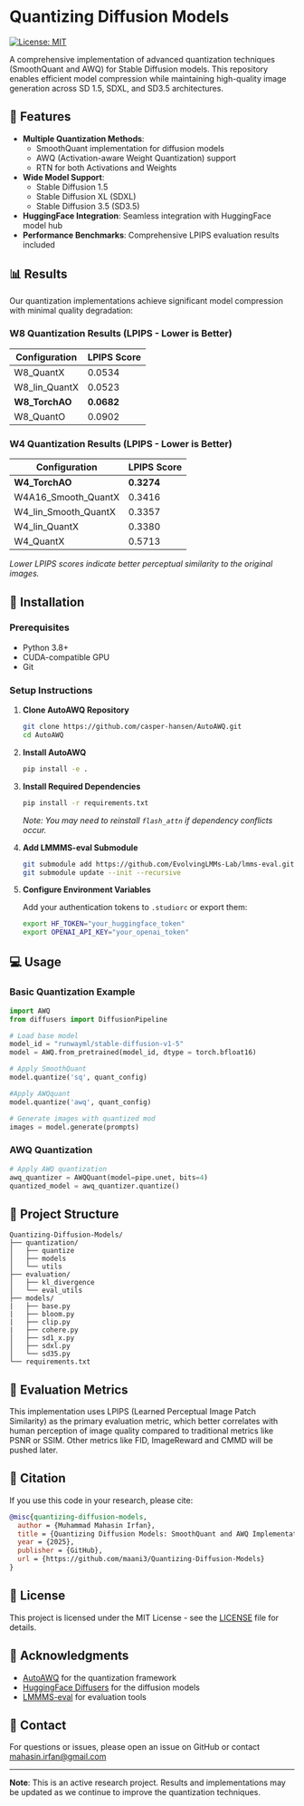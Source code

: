 # Quantizing Diffusion Models

[![License: MIT](https://img.shields.io/badge/License-MIT-yellow.svg)](https://opensource.org/licenses/MIT)

A comprehensive implementation of advanced quantization techniques (SmoothQuant and AWQ) for Stable Diffusion models. This repository enables efficient model compression while maintaining high-quality image generation across SD 1.5, SDXL, and SD3.5 architectures.

## 🌟 Features

- **Multiple Quantization Methods**: 
  - SmoothQuant implementation for diffusion models
  - AWQ (Activation-aware Weight Quantization) support
  - RTN for both Activations and Weights
- **Wide Model Support**: 
  - Stable Diffusion 1.5
  - Stable Diffusion XL (SDXL)
  - Stable Diffusion 3.5 (SD3.5)
- **HuggingFace Integration**: Seamless integration with HuggingFace model hub
- **Performance Benchmarks**: Comprehensive LPIPS evaluation results included

## 📊 Results

Our quantization implementations achieve significant model compression with minimal quality degradation:

### W8 Quantization Results (LPIPS - Lower is Better)

| Configuration | LPIPS Score |
|--------------|-------------|
| W8_QuantX | 0.0534 |
| W8_lin_QuantX | 0.0523 |
| **W8_TorchAO** | **0.0682** |
| W8_QuantO | 0.0902 |

### W4 Quantization Results (LPIPS - Lower is Better)

| Configuration | LPIPS Score |
|--------------|-------------|
| **W4_TorchAO** | **0.3274** |
| W4A16_Smooth_QuantX | 0.3416 |
| W4_lin_Smooth_QuantX | 0.3357 |
| W4_lin_QuantX | 0.3380 |
| W4_QuantX | 0.5713 |

*Lower LPIPS scores indicate better perceptual similarity to the original images.*

## 🚀 Installation

### Prerequisites

- Python 3.8+
- CUDA-compatible GPU
- Git

### Setup Instructions

1. **Clone AutoAWQ Repository**
   ```bash
   git clone https://github.com/casper-hansen/AutoAWQ.git
   cd AutoAWQ
   ```

2. **Install AutoAWQ**
   ```bash
   pip install -e .
   ```

3. **Install Required Dependencies**
   ```bash
   pip install -r requirements.txt
   ```
   
   *Note: You may need to reinstall `flash_attn` if dependency conflicts occur.*

4. **Add LMMMS-eval Submodule**
   ```bash
   git submodule add https://github.com/EvolvingLMMs-Lab/lmms-eval.git
   git submodule update --init --recursive
   ```

5. **Configure Environment Variables**
   
   Add your authentication tokens to `.studiorc` or export them:
   ```bash
   export HF_TOKEN="your_huggingface_token"
   export OPENAI_API_KEY="your_openai_token"
   ```

## 💻 Usage

### Basic Quantization Example

```python
import AWQ
from diffusers import DiffusionPipeline

# Load base model
model_id = "runwayml/stable-diffusion-v1-5"
model = AWQ.from_pretrained(model_id, dtype = torch.bfloat16)

# Apply SmoothQuant
model.quantize('sq', quant_config)

#Apply AWQquant
model.quantize('awq', quant_config)

# Generate images with quantized mod
images = model.generate(prompts)
```

### AWQ Quantization

```python
# Apply AWQ quantization
awq_quantizer = AWQQuant(model=pipe.unet, bits=4)
quantized_model = awq_quantizer.quantize()
```

## 📁 Project Structure

```
Quantizing-Diffusion-Models/
├── quantization/
│   ├── quantize
│   ├── models
│   └── utils
├── evaluation/
│   ├── kl_divergence
│   └── eval_utils
├── models/
|   ├── base.py
|   ├── bloom.py
|   ├── clip.py
|   ├── cohere.py
│   ├── sd1_x.py
│   ├── sdxl.py
│   └── sd35.py
└── requirements.txt
```

## 🔬 Evaluation Metrics

This implementation uses LPIPS (Learned Perceptual Image Patch Similarity) as the primary evaluation metric, which better correlates with human perception of image quality compared to traditional metrics like PSNR or SSIM. Other metrics like FID, ImageReward and CMMD will be pushed later.

## 📝 Citation

If you use this code in your research, please cite:

```bibtex
@misc{quantizing-diffusion-models,
  author = {Muhammad Mahasin Irfan},
  title = {Quantizing Diffusion Models: SmoothQuant and AWQ Implementation},
  year = {2025},
  publisher = {GitHub},
  url = {https://github.com/maani3/Quantizing-Diffusion-Models}
}
```

## 📄 License

This project is licensed under the MIT License - see the [LICENSE](LICENSE) file for details.

## 🙏 Acknowledgments

- [AutoAWQ](https://github.com/casper-hansen/AutoAWQ) for the quantization framework
- [HuggingFace Diffusers](https://github.com/huggingface/diffusers) for the diffusion models
- [LMMMS-eval](https://github.com/EvolvingLMMs-Lab/lmms-eval) for evaluation tools

## 📧 Contact

For questions or issues, please open an issue on GitHub or contact mahasin.irfan@gmail.com

---

**Note**: This is an active research project. Results and implementations may be updated as we continue to improve the quantization techniques.
